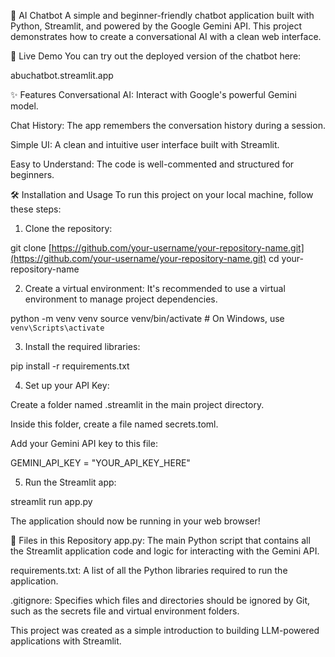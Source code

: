 🤖 AI Chatbot
A simple and beginner-friendly chatbot application built with Python, Streamlit, and powered by the Google Gemini API. This project demonstrates how to create a conversational AI with a clean web interface.

🚀 Live Demo
You can try out the deployed version of the chatbot here:

abuchatbot.streamlit.app

✨ Features
Conversational AI: Interact with Google's powerful Gemini model.

Chat History: The app remembers the conversation history during a session.

Simple UI: A clean and intuitive user interface built with Streamlit.

Easy to Understand: The code is well-commented and structured for beginners.

🛠️ Installation and Usage
To run this project on your local machine, follow these steps:

1. Clone the repository:

git clone [https://github.com/your-username/your-repository-name.git](https://github.com/your-username/your-repository-name.git)
cd your-repository-name

2. Create a virtual environment:
It's recommended to use a virtual environment to manage project dependencies.

python -m venv venv
source venv/bin/activate  # On Windows, use `venv\Scripts\activate`

3. Install the required libraries:

pip install -r requirements.txt

4. Set up your API Key:

Create a folder named .streamlit in the main project directory.

Inside this folder, create a file named secrets.toml.

Add your Gemini API key to this file:

GEMINI_API_KEY = "YOUR_API_KEY_HERE"

5. Run the Streamlit app:

streamlit run app.py

The application should now be running in your web browser!

📂 Files in this Repository
app.py: The main Python script that contains all the Streamlit application code and logic for interacting with the Gemini API.

requirements.txt: A list of all the Python libraries required to run the application.

.gitignore: Specifies which files and directories should be ignored by Git, such as the secrets file and virtual environment folders.

This project was created as a simple introduction to building LLM-powered applications with Streamlit.